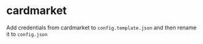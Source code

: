# cardmarket

Add credentials from cardmarket to `config.template.json` and then rename it to `config.json`
